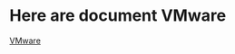 # Here are document VMware

[VMware](https://drive.google.com/file/d/1GZPymTYrwLGfD9NsZd3DVUCy1eHQlQJJ/view?fbclid=IwAR1-Kr5-kqLutSUfk1UdxKBm4tfK0tFrpd1WtbOiJLmdeE5SrEBfhqD6BjA)